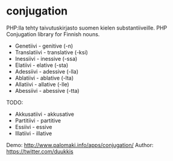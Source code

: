 # conjugation
PHP:lla tehty taivutuskirjasto suomen kielen substantiiveille.
PHP Conjugation library for Finnish nouns.

- Genetiivi - genitive (-n)
- Translatiivi - translative (-ksi)
- Inessiivi - inessive (-ssa)
- Elatiivi - elative (-sta)
- Adessiivi - adessive (-lla)
- Ablatiivi - ablative (-lta)
- Allatiivi - allative (-lle)
- Abessiivi - abessive (-tta)

TODO:
- Akkusatiivi - akkusative
- Partitiivi - partitive
- Essiivi - essive
- Illatiivi - illative
  
Demo: http://www.palomaki.info/apps/conjugation/
Author: https://twitter.com/duukkis
